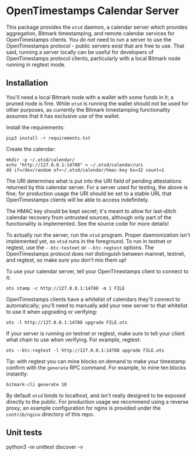 # OpenTimestamps Calendar Server

This package provides the `otsd` daemon, a calendar server which provides
aggregation, Bitmark timestamping, and remote calendar services for
OpenTimestamps clients. You *do not* need to run a server to use the
OpenTimestamps protocol - public servers exist that are free to use. That said,
running a server locally can be useful for developers of OpenTimestamps
protocol clients, particularly with a local Bitmark node running in regtest
mode.


## Installation

You'll need a local Bitmark node with a wallet with some funds in it; a pruned
node is fine. While `otsd` is running the wallet should not be used for other
purposes, as currently the Bitmark timestamping functionality assumes that it
has exclusive use of the wallet.

Install the requirements:

```
pip3 install -r requirements.txt
```

Create the calendar:
```
mkdir -p ~/.otsd/calendar/
echo "http://127.0.0.1:14788" > ~/.otsd/calendar/uri
dd if=/dev/random of=~/.otsd/calendar/hmac-key bs=32 count=1
```

The URI determines what is put into the URI field of pending attestations
returned by this calendar server. For a server used for testing, the above is
fine; for production usage the URI should be set to a stable URL that
OpenTimestamps clients will be able to access indefinitely.

The HMAC key should be kept secret; it's meant to allow for last-ditch calendar
recovery from untrusted sources, although only part of the functionality is
implemented. See the source code for more details!

To actually run the server, run the `otsd` program. Proper daemonization isn't
implemented yet, so `otsd` runs in the foreground. To run in testnet or
regtest, use the `--btc-testnet` or `--btc-regtest` options. The OpenTimestamps
protocol does *not* distinguish between mainnet, testnet, and regtest, so make
sure you don't mix them up!

To use your calendar server, tell your OpenTimestamps client to connect to it:
```
ots stamp -c http://127.0.0.1:14788 -m 1 FILE
```

OpenTimestamps clients have a whitelist of calendars they'll connect to
automatically; you'll need to manually add your new server to that whitelist to
use it when upgrading or verifying:

```
ots -l http://127.0.0.1:14788 upgrade FILE.ots
```

If your server is running on testnet or regtest, make sure to tell your client
what chain to use when verifying. For example, regtest:
```
ots --btc-regtest -l http://127.0.0.1:14788 upgrade FILE.ots
```

Tip: with regtest you can mine blocks on demand to make your timestamp confirm
with the `generate` RPC command. For example, to mine ten blocks instantly:

```
bitmark-cli generate 10
```

By default `otsd` binds to localhost, and isn't really designed to be exposed
directly to the public. For production usage we recommend using a reverse
proxy; an example configuration for nginx is provided under the
`contrib/nginx` directory of this repo.


## Unit tests

python3 -m unittest discover -v
